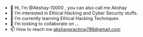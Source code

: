 - 👋 Hi, I’m @Akshay-10000 , you can also call me Akshay
- 👀 I’m interested in Ethical Hacking and Cyber Security stuffs.
- 🌱 I’m currently learning Ethical Hacking Techniques
- 💞️ I’m looking to collaborate on ...
- 📫 How to reach me akshaypracticw786@gmail.com

<!---
Akshay-10000/Akshay-10000 is a ✨ special ✨ repository because its `README.md` (this file) appears on your GitHub profile.
You can click the Preview link to take a look at your changes.
--->

